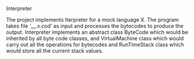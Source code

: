 Interpreter

The project implements Iterpreter for a mock language X. 
The program takes file ‘__.x.cod’ as input and processes the bytecodes to produce the output. Interpreter implements an abstract class ByteCode which would be inherited by all byte code classes, and VirtualMachine class which would carry out all the operations for bytecodes and RunTimeStack class which would store all the current stack values.